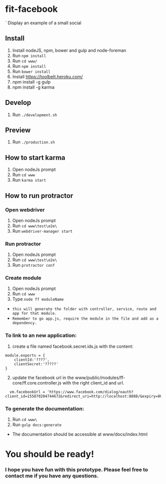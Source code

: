 # fit-facebook

` Display an example of a small social

## Install

1. Install nodeJS, npm, bower and gulp and node-foreman
2. Run `npm install`
3. Run `cd www/`
4. Run `npm install`
5. Run `bower install`
6. Install https://toolbelt.heroku.com/
7. npm install -g gulp
7. npm install -g karma

## Develop

1. Run `./development.sh`

## Preview

1. Run `./production.sh`
	
## How to start karma

1. Open nodeJs prompt
2. Run `cd www`
3. Run `karma start`

## How to run protractor

### Open webdriver

1. Open nodeJs prompt
2. Run `cd www\test\e2e\`
3. Run `webdriver-manager start`

### Run protractor

1. Open nodeJs prompt
2. Run `cd www\test\e2e\`
3. Run `protractor conf`

### Create module

1. Open nodeJs prompt
2. Run `cd www`
3. Type `node ff moduleName`

- `this will generate the folder with controller, service, route and app for that module.`
- `Remember to go app.js, require the module in the file and add as a dependency.`

### To link to an new application:
1. create a file named facebook.secret.ids.js with the content:
```
module.exports = {
    clientId:'????',
    clientSecret:'?????'
}
```
2. update the facebook url in the www/public/modules/ff-core/ff.core.controller.js with the right client_id and url.
```
  vm.facebookUrl = 'https://www.facebook.com/dialog/oauth?client_id=155870204744672&redirect_uri=http://localhost:8888/&expiry=86400&scope=email,user_posts,publish_actions,user_friends,user_status,user_games_activity,user_actions.fitness'
```

### To generate the documentation:
1. Run `cd www\`
2. Run `gulp docs:generate`
- The documentation should be accessible at www/docs/index.html

# You should be ready!

### I hope you have fun with this prototype. Please feel free to contact me if you have any questions.

